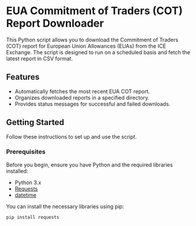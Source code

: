 # EUA Commitment of Traders (COT) Report Downloader

This Python script allows you to download the Commitment of Traders (COT) report for European Union Allowances (EUAs) from the ICE Exchange. The script is designed to run on a scheduled basis and fetch the latest report in CSV format.

## Features

- Automatically fetches the most recent EUA COT report.
- Organizes downloaded reports in a specified directory.
- Provides status messages for successful and failed downloads.

## Getting Started

Follow these instructions to set up and use the script.

### Prerequisites

Before you begin, ensure you have Python and the required libraries installed:

- Python 3.x
- [Requests](https://pypi.org/project/requests/)
- [datetime](https://docs.python.org/3/library/datetime.html)

You can install the necessary libraries using pip:

```bash
pip install requests
